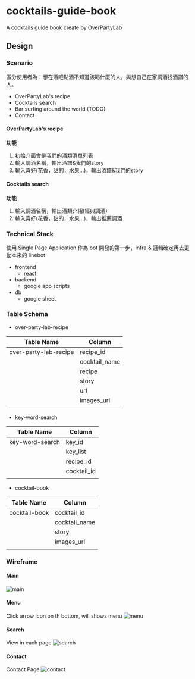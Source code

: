 # cocktails-guide-book
A cocktails guide book create by OverPartyLab

## Design

### Scenario
區分使用者為：想在酒吧點酒不知道該喝什麼的人，與想自己在家調酒找酒譜的人。
* OverPartyLab's recipe
* Cocktails search
* Bar surfing around the world (TODO)
* Contact

#### OverPartyLab's recipe
<strong>功能</strong>
1. 初始介面會是我們的酒類清單列表
2. 輸入調酒名稱，輸出酒譜&我們的story
3. 輸入喜好(花香，甜的，水果...)，輸出酒譜&我們的story

#### Cocktails search
<strong>功能</strong>
1. 輸入調酒名稱，輸出酒類介紹(經典調酒)
2. 輸入喜好(花香，甜的，水果...)，輸出推薦調酒


### Technical Stack
使用 Single Page Application 作為 bot 開發的第一步，infra & 邏輯確定再去更動本來的 linebot

* frontend
    * react
* backend
    * google app scripts
* db
    * google sheet

### Table Schema

* over-party-lab-recipe

|Table Name|Column|
|--|--|
|over-party-lab-recipe|recipe_id|
||cocktail_name|
||recipe|
||story|
||url|
||images_url|
|||

* key-word-search

|Table Name|Column|
|--|--|
|key-word-search|key_id|
||key_list|
||recipe_id|
||cocktail_id|
|||

* cocktail-book

|Table Name|Column|
|--|--|
|cocktail-book|cocktail_id|
||cocktail_name|
||story|
||images_url|
|||

### Wireframe

#### Main
![main](./design/images/wf_main.png "main")

#### Menu
Click arrow icon on th bottom, will shows menu
![menu](./design/images/wf_menu.png "menu")

#### Search
View in each page
![search](./design/images/wf_search.png "search")

#### Contact
Contact Page
![contact](./design/images/wf_contact.png "contact")